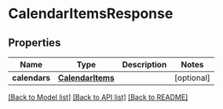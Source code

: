 # CalendarItemsResponse

## Properties
Name | Type | Description | Notes
------------ | ------------- | ------------- | -------------
**calendars** | [**CalendarItems**](CalendarItems.md) |  | [optional] 

[[Back to Model list]](../README.md#documentation-for-models) [[Back to API list]](../README.md#documentation-for-api-endpoints) [[Back to README]](../README.md)



